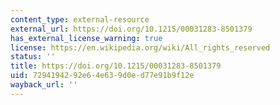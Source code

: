 ```yaml
---
content_type: external-resource
external_url: https://doi.org/10.1215/00031283-8501379
has_external_license_warning: true
license: https://en.wikipedia.org/wiki/All_rights_reserved
status: ''
title: https://doi.org/10.1215/00031283-8501379
uid: 72941942-92e6-4e63-9d0e-d77e91b9f12e
wayback_url: ''
---
```

